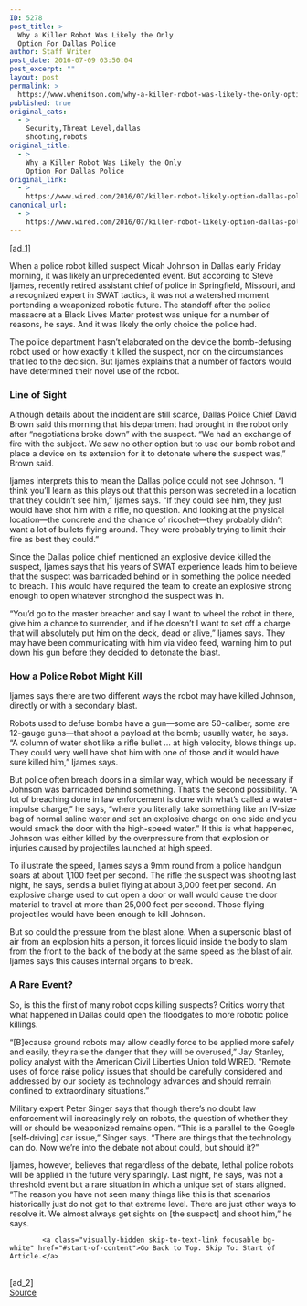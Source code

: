 ```yaml
---
ID: 5278
post_title: >
  Why a Killer Robot Was Likely the Only
  Option For Dallas Police
author: Staff Writer
post_date: 2016-07-09 03:50:04
post_excerpt: ""
layout: post
permalink: >
  https://www.whenitson.com/why-a-killer-robot-was-likely-the-only-option-for-dallas-police/
published: true
original_cats:
  - >
    Security,Threat Level,dallas
    shooting,robots
original_title:
  - >
    Why a Killer Robot Was Likely the Only
    Option For Dallas Police
original_link:
  - >
    https://www.wired.com/2016/07/killer-robot-likely-option-dallas-police/
canonical_url:
  - >
    https://www.wired.com/2016/07/killer-robot-likely-option-dallas-police/
---
```

 [ad_1]
<br><div id=""><p>When a police robot killed suspect Micah Johnson in Dallas early Friday morning, it was likely an unprecedented event. But according to Steve Ijames, recently retired assistant chief of police in Springfield, Missouri, and a recognized expert in SWAT tactics, it was not a watershed moment portending a weaponized robotic future. The standoff after the police massacre at a Black Lives Matter protest was unique for a number of reasons, he says.  And it was likely the only choice the police had.</p>
<p>The police department hasn’t elaborated on the device the bomb-defusing robot used or how exactly it killed the suspect, nor on the circumstances that led to the decision. But Ijames explains that a number of factors would have determined their novel use of the robot.</p>
<h3>Line of Sight</h3>
<p>Although details about the incident are still scarce, Dallas Police Chief David Brown said this morning that his department had brought in the robot only after “negotiations broke down” with the suspect. “We had an exchange of fire with the subject. We saw no other option but to use our bomb robot and place a device on its extension for it to detonate where the suspect was,” Brown said.</p>
<p>Ijames interprets this to mean the Dallas police could not see Johnson. “I think you’ll learn as this plays out that this person was secreted in a location that they couldn’t see him,” Ijames says. “If they could see him, they just would have shot him with a rifle, no question. And looking at the physical location—the concrete and the chance of ricochet—they probably didn’t want a lot of bullets flying around. They were probably trying to limit their fire as best they could.” </p>
<p>Since the Dallas police chief mentioned an explosive device killed the suspect, Ijames says that his years of SWAT experience leads him to believe that the suspect was barricaded behind or in something the police needed to breach. This would have required the team to create an explosive strong enough to open whatever stronghold the suspect was in.</p>
<p>“You’d go to the master breacher and say I want to wheel the robot in there, give him a chance to surrender, and if he doesn’t I want to set off a charge that will absolutely put him on the deck, dead or alive,” Ijames says. They may have been communicating with him via video feed, warning him to put down his gun before they decided to detonate the blast.</p>
<h3>How a Police Robot Might Kill</h3>
<p>Ijames says there are two different ways the robot may have killed Johnson, directly or with a secondary blast.</p>
<p>Robots used to defuse bombs have a gun—some are 50-caliber, some are 12-gauge guns—that shoot a payload at the bomb; usually water, he says. “A column of water shot like a rifle bullet … at high velocity, blows things up. They could very well have shot him with one of those and it would have sure killed him,” Ijames says. </p>
<p>But police often breach doors in a similar way, which would be necessary if Johnson was barricaded behind something. That’s the second possibility. “A lot of breaching done in law enforcement is done with what’s called a water-impulse charge,” he says, “where you literally take something like an IV-size bag of normal saline water and set an explosive charge on one side and you would smack the door with the high-speed water.” If this is what happened, Johnson was either killed by the overpressure from that explosion or injuries caused by projectiles launched at high speed.</p>
<p>To illustrate the speed, Ijames says a 9mm round from a police handgun soars at about 1,100 feet per second. The rifle the suspect was shooting last night, he says, sends a bullet flying at about 3,000 feet per second. An explosive charge used to cut open a door or wall would cause the door material to travel at more than 25,000 feet per second. Those flying projectiles would have been enough to kill Johnson.</p>
<p>But so could the pressure from the blast alone. When a supersonic blast of air from an explosion hits a person, it forces liquid inside the body to slam from the front to the back of the body at the same speed as the blast of air. Ijames says this causes internal organs to break. </p>
<h3>A Rare Event?</h3>
<p>So, is this the first of many robot cops killing suspects? Critics  worry that what happened in Dallas could open the floodgates to more robotic police killings. </p>
<p>“[B]ecause ground robots may allow deadly force to be applied more safely and easily, they raise the danger that they will be overused,” Jay Stanley, policy analyst with the American Civil Liberties Union told WIRED. “Remote uses of force raise policy issues that should be carefully considered and addressed by our society as technology advances and should remain confined to extraordinary situations.”</p>
<p>Military expert Peter Singer says that though there’s no doubt law enforcement will increasingly rely on robots, the question of whether they will or should be weaponized remains open.  “This is a parallel to the Google [self-driving] car issue,” Singer says. “There are things that the technology can do. Now we’re into the debate not about could, but should it?”</p>
<p>Ijames, however, believes that regardless of the debate, lethal police robots will be applied in the future very sparingly. Last night, he says, was not a threshold event but a rare situation in which a unique set of stars aligned. “The reason you have not seen many things like this is that scenarios historically just do not get to that extreme level. There are just other ways to resolve it. We almost always get sights on [the suspect] and shoot him,” he says.</p>

			<a class="visually-hidden skip-to-text-link focusable bg-white" href="#start-of-content">Go Back to Top. Skip To: Start of Article.</a>

			
</div>
<br>[ad_2]
<br><a href="https://www.wired.com/2016/07/killer-robot-likely-option-dallas-police/">Source </a>